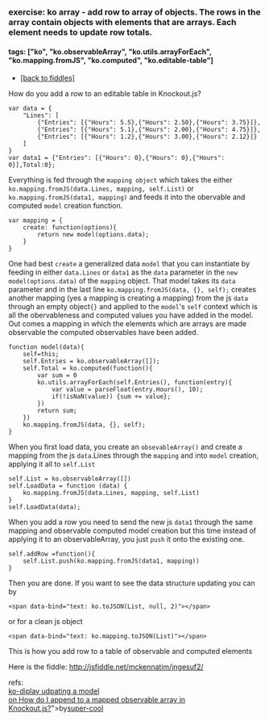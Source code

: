 ### exercise: ko array - add row to array of objects. The rows in the array contain objects with elements that are arrays. Each element needs to update row totals. 
#### tags: ["ko", "ko.observableArray", "ko.utils.arrayForEach", "ko.mapping.fromJS", "ko.computed", "ko.editable-table"]
- <a href="/fiddles/index.html">[back to fiddles]</a>


How do you add a row to an editable table in Knockout.js?

    var data = {
        "Lines": [
            {"Entries": [{"Hours": 5.5},{"Hours": 2.50},{"Hours": 3.75}]}, 
            {"Entries": [{"Hours": 5.1},{"Hours": 2.00},{"Hours": 4.75}]},
            {"Entries": [{"Hours": 1.2},{"Hours": 3.00},{"Hours": 2.12}]}
        ]
    }
    var data1 = {"Entries": [{"Hours": 0},{"Hours": 0},{"Hours": 0}],Total:0};

 Everything is fed through the `mapping object` which takes the either `ko.mapping.fromJS(data.Lines, mapping, self.List)` or `ko.mapping.fromJS(data1, mapping)` and feeds it into the obervable and computed `model` creation function.

    var mapping = {
        create: function(options){
            return new model(options.data);
        }
    }

One had best `create` a generalized data `model` that you can instantiate by feeding in either `data.Lines` or `data1` as the `data` parameter in the `new model(options.data)` of the `mapping` object. That model takes its `data` parameter and in the last line `ko.mapping.fromJS(data, {}, self);` creates another mapping (yes a mapping is creating a mapping) from the js `data` through an empty object`{}` and applied to the `model`'s `self` context which is all the obervableness and computed values you have added in the model. Out comes a mapping in which the elements which are arrays are made observable the computed observables have been added.

    function model(data){
        self=this;
        self.Entries = ko.observableArray([]);
        self.Total = ko.computed(function(){
            var sum = 0
            ko.utils.arrayForEach(self.Entries(), function(entry){
                var value = parseFloat(entry.Hours(), 10);
                if(!isNaN(value)) {sum += value};
            })
            return sum;
        })
        ko.mapping.fromJS(data, {}, self);
    }    

When you first load data, you create an `obsevableArray()` and create a mapping from the js `data`.Lines through the `mapping` and into `model` creation, applying it all to `self.List`

    self.List = ko.observableArray([])
    self.LoadData = function (data) {                      
        ko.mapping.fromJS(data.Lines, mapping, self.List)
    }
    self.LoadData(data);

When you add a row you need to send the new js `data1` through the same mapping and observable computed model creation but this time instead of applying it to an observableArray, you just `push` it onto the existing one.

    self.addRow =function(){
        self.List.push(ko.mapping.fromJS(data1, mapping))
    }

Then you are done. If you want to see the data structure updating you can by

    <span data-bind="text: ko.toJSON(List, null, 2)"></span>

or for a clean js object

    <span data-bind="text: ko.mapping.toJSON(List)"></span>

This is how you add row to a table of observable and computed elements

Here is the fiddle: <a href="http://jsfiddle.net/mckennatim/jngesuf2/">http://jsfiddle.net/mckennatim/jngesuf2/ </a>  

refs:
<br><a href="http://10.0.1.100/fiddles/ko/disp-change/">ko-diplay udpating a model</a>
<br><a href="http://stackoverflow.com/questions/33228285/how-do-i-append-to-a-mapped-observable-array-in-knockout-js"> on How do I append to a mapped observable array in Knockout.js?</a>">by<a href="http://stackoverflow.com/users/3460734/super-cool">super-cool</a>

